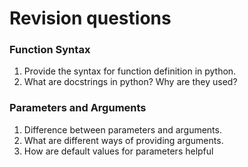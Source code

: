 # Revision questions

### Function Syntax

1) Provide the syntax for function definition in python.
2) What are docstrings in python? Why are they used?

### Parameters and Arguments

1) Difference between parameters and arguments.
2) What are different ways of providing arguments. 
3) How are default values for parameters helpful
 